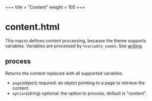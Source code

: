 +++
title = "Content"
weight = 100
+++
# content.html
This macro defines content processing, because the theme supports variables. Variables are processed by `%variable_name%`. See [writing](@/docs/writing.md).

## process
Returns the content replaced with all supported variables.
- `page`(object) required: an object pointing to a page to retrieve the content.
- `option`(string) optional: the option to process, default is "content".